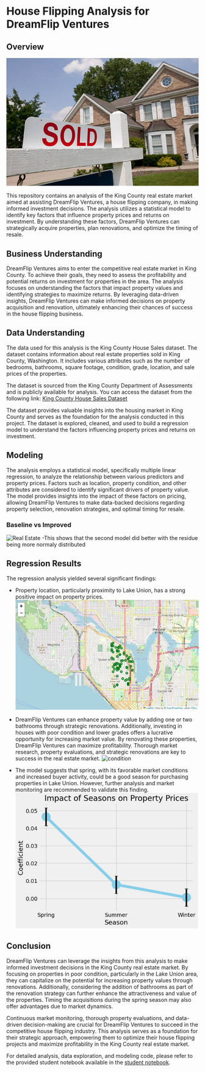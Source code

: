 # House Flipping Analysis for DreamFlip Ventures

## Overview
![Real Estate](img/house_sale.jpg)

This repository contains an analysis of the King County real estate market aimed at assisting DreamFlip Ventures, a house flipping company, in making informed investment decisions. The analysis utilizes a statistical model to identify key factors that influence property prices and returns on investment. By understanding these factors, DreamFlip Ventures can strategically acquire properties, plan renovations, and optimize the timing of resale.

## Business Understanding
DreamFlip Ventures aims to enter the competitive real estate market in King County. To achieve their goals, they need to assess the profitability and potential returns on investment for properties in the area. The analysis focuses on understanding the factors that impact property values and identifying strategies to maximize returns. By leveraging data-driven insights, DreamFlip Ventures can make informed decisions on property acquisition and renovation, ultimately enhancing their chances of success in the house flipping business.

## Data Understanding
The data used for this analysis is the King County House Sales dataset. The dataset contains information about real estate properties sold in King County, Washington. It includes various attributes such as the number of bedrooms, bathrooms, square footage, condition, grade, location, and sale prices of the properties.

The dataset is sourced from the King County Department of Assessments and is publicly available for analysis. You can access the dataset from the following link: [King County House Sales Dataset](https://www.kingcounty.gov/depts/assessor/Reports/gis-salesresearch.aspx)

The dataset provides valuable insights into the housing market in King County and serves as the foundation for the analysis conducted in this project. The dataset is explored, cleaned, and used to build a regression model to understand the factors influencing property prices and returns on investment.

## Modeling
The analysis employs a statistical model, specifically multiple linear regression, to analyze the relationship between various predictors and property prices. Factors such as location, property condition, and other attributes are considered to identify significant drivers of property value. The model provides insights into the impact of these factors on pricing, allowing DreamFlip Ventures to make data-backed decisions regarding property selection, renovation strategies, and optimal timing for resale.

### Baseline vs Improved 
![Real Estate](img/model22.jpg)
-This shows that the second model did better with the residue being more normaly distributed

## Regression Results
The regression analysis yielded several significant findings:

- Property location, particularly proximity to Lake Union, has a strong positive impact on property prices.
![location](img/location.jpg)

- DreamFlip Ventures can enhance property value by adding one or two bathrooms through strategic renovations. Additionally, investing in houses with poor condition and lower grades offers a lucrative opportunity for increasing market value. By renovating these properties, DreamFlip Ventures can maximize profitability. Thorough market research, property evaluations, and strategic renovations are key to success in the real estate market.
![condition](img/condition.jpg)

- The model suggests that spring, with its favorable market conditions and increased buyer activity, could be a good season for purchasing properties in Lake Union. However, further analysis and market monitoring are recommended to validate this finding.
![time](img/time.jpg)

## Conclusion
DreamFlip Ventures can leverage the insights from this analysis to make informed investment decisions in the King County real estate market. By focusing on properties in poor condition, particularly in the Lake Union area, they can capitalize on the potential for increasing property values through renovations. Additionally, considering the addition of bathrooms as part of the renovation strategy can further enhance the attractiveness and value of the properties. Timing the acquisitions during the spring season may also offer advantages due to market dynamics.

Continuous market monitoring, thorough property evaluations, and data-driven decision-making are crucial for DreamFlip Ventures to succeed in the competitive house flipping industry. This analysis serves as a foundation for their strategic approach, empowering them to optimize their house flipping projects and maximize profitability in the King County real estate market.

For detailed analysis, data exploration, and modeling code, please refer to the provided student notebook available in the [student notebook](https://github.com/u-mar/Phase-2-Project/blob/main/student.ipynb).

